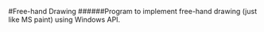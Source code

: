 #Free-hand Drawing
######Program to implement free-hand drawing (just like MS paint) using Windows API.
